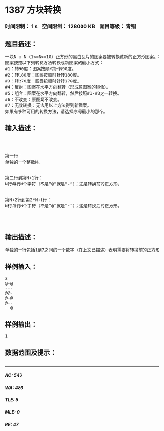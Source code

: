 # 1387 方块转换   
### 时间限制： 1 s&nbsp;&nbsp;&nbsp;&nbsp;空间限制： 128000 KB&nbsp;&nbsp;&nbsp;&nbsp;题目等级： 青铜  
## 题目描述：  

<pre>
一块N x N（1<=N<=10）正方形的黑白瓦片的图案要被转换成新的正方形图案。写一个程序来找出将原始  
图案按照以下列转换方法转换成新图案的最小方式：  
#1：转90度：图案按顺时针转90度。  
#2：转180度：图案按顺时针转180度。  
#3：转270度：图案按顺时针转270度。  
#4：反射：图案在水平方向翻转（形成原图案的镜像）。  
#5：组合：图案在水平方向翻转，然后按照#1-#3之一转换。  
#6：不改变：原图案不改变。  
#7：无效转换：无法用以上方法得到新图案。  
如果有多种可用的转换方法，请选择序号最小的那个。
</pre>
  
  
## 输入描述：  

<pre>



第一行：
单独的一个整数N。


第二行到第N+1行：
N行每行N个字符（不是“@”就是“-”）；这是转换前的正方形。


第N+2行到第2*N+1行：
N行每行N个字符（不是“@”就是“-”）；这是转换后的正方形。



</pre>
  
  
## 输出描述：  

<pre>
单独的一行包括1到7之间的一个数字（在上文已描述）表明需要将转换前的正方形变为转换后的正方形的转换方法。
</pre>
  
  
## 样例输入：  

<pre>
3  
@-@  
---  
@@-  
@-@  
@--  
--@
</pre>
  
  
## 样例输出：  

<pre>
1
</pre>
  
  
## 数据范围及提示：  

<pre>
</pre>
  
  
***  

##### AC: 546  
##### WA: 486  
##### TLE: 5  
##### MLE: 0  
##### RE: 47  

